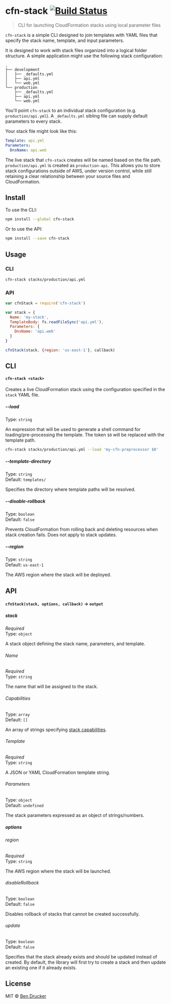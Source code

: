 # cfn-stack [![Build Status](https://travis-ci.org/bendrucker/cfn-stack.svg?branch=master)](https://travis-ci.org/bendrucker/cfn-stack)

> CLI for launching CloudFormation stacks using local parameter files

`cfn-stack` is a simple CLI designed to join templates with YAML files that specify the stack name, template, and input parameters.

It is designed to work with stack files organized into a logical folder structure. A simple application might use the following stack configuration:

```
.
├── development
│   ├── _defaults.yml
│   ├── api.yml
│   └── web.yml
└── production
    ├── _defaults.yml
    ├── api.yml
    └── web.yml
```

You'll point `cfn-stack` to an individual stack configuration (e.g. `production/api.yml`). A `_defaults.yml` sibling file can supply default parameters to every stack. 

Your stack file might look like this:

```yaml
Template: api.yml
Parameters:
  DnsName: api.web
```

The live stack that `cfn-stack` creates will be named based on the file path. `production/api.yml` is created as `production-api`. This allows you to store stack configurations outside of AWS, under version control, while still retaining a clear relationship between your source files and CloudFormation. 

## Install

To use the CLI:

```sh
npm install --global cfn-stack
```

Or to use the API:

```sh
npm install --save cfn-stack
```

## Usage

### CLI

```sh
cfn-stack stacks/production/api.yml
```

### API

```js
var cfnStack = require('cfn-stack')

var stack = {
  Name: 'my-stack',
  TemplateBody: fs.readFileSync('api.yml'),
  Parameters: {
    DnsName: 'api.web'
  }
}

cfnStack(stack, {region: 'us-east-1'}, callback)
```

## CLI

#### `cfn-stack <stack>`

Creates a live CloudFormation stack using the configuration specified in the `stack` YAML file. 

##### --load

Type: `string`

An expression that will be used to generate a shell command for loading/pre-processing the template. The token `$0` will be replaced with the template path.

```sh
cfn-stack stacks/production/api.yml --load 'my-cfn-preprocessor $0'
```

##### --template-directory

Type: `string`  
Default: `templates/`

Specifies the directory where template paths will be resolved.

##### --disable-rollback

Type: `boolean`  
Default: `false`

Prevents CloudFormation from rolling back and deleting resources when stack creation fails. Does not apply to stack updates.

##### --region

Type: `string`  
Default: `us-east-1`

The AWS region where the stack will be deployed.

## API

#### `cfnStack(stack, options, callback)` -> `output`

##### stack

*Required*  
Type: `object`

A stack object defining the stack name, parameters, and template.

###### Name

*Required*  
Type: `string`

The name that will be assigned to the stack.

###### Capabilities

Type: `array`  
Default: `[]`

An array of strings specifying [stack capabilities](http://docs.aws.amazon.com/AWSCloudFormation/latest/APIReference/API_CreateStack.html).

###### Template

*Required*  
Type: `string`

A JSON or YAML CloudFormation template string.

###### Parameters

Type: `object`  
Default: `undefined`

The stack parameters expressed as an object of strings/numbers.

##### options

###### region

*Required*  
Type: `string`

The AWS region where the stack will be launched.

###### disableRollback

Type: `boolean`  
Default: `false`

Disables rollback of stacks that cannot be created successfully.

###### update

Type: `boolean`  
Default: `false`

Specifies that the stack already exists and should be updated instead of created. By default, the library will first try to create a stack and then update an existing one if it already exists.


## License

MIT © [Ben Drucker](http://bendrucker.me)
